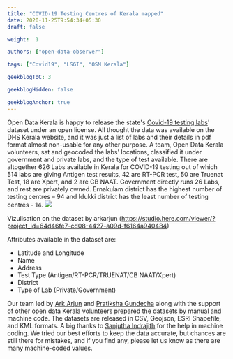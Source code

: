 ```yaml
---
title: "COVID-19 Testing Centres of Kerala mapped"
date: 2020-11-25T9:54:34+05:30
draft: false

weight:  1

authors: ["open-data-observer"]

tags: ["Covid19", "LSGI", "OSM Kerala"]

geekblogToC: 3

geekblogHidden: false

geekblogAnchor: true
---
```

Open Data Kerala is happy to release the state's [Covid-19 testing labs](https://github.com/opendatakerala/covid19-labs-kerala)' dataset under an open license. All thought the data was available on the DHS Kerala website, and it was just a list of labs and their details in pdf format almost non-usable for any other purpose. A team, Open Data Kerala volunteers, sat and geocoded the labs' locations, classified it under government and private labs, and the type of test available. There are altogether 626 Labs available in Kerala for COVID-19 testing out of which 514 labs are giving Antigen test results, 42 are RT-PCR test, 50 are Truenat Test, 18 are Xpert, and 2 are CB NAAT. Government directly runs 26 Labs, and rest are privately owned. Ernakulam district has the highest number of testing centres – 94 and Idukki district has the least number of testing centres - 14.
![](https://i.imgur.com/J2dF0Bl.png)

Vizulisation on the dataset by arkarjun (https://studio.here.com/viewer/?project_id=64d46fe7-cd08-4427-a09d-f6164a940484)

Attributes available in the dataset are: 
* Latitude and Longitude
* Name
* Address
* Test Type (Antigen/RT-PCR/TRUENAT/CB NAAT/Xpert)
* District
* Type of Lab (Private/Government)

Our team led by [Ark Arjun](https://twitter.com/arkarjun) and [Pratiksha Gundecha](https://www.linkedin.com/in/pratikshagundecha/) along with the support of other open data Kerala volunteers prepared the datasets by manual and machine code. The datasets are released in CSV, Geojson, ESRI Shapefile, and KML formats. A big thanks to [Sanjutha Indrajith](https://www.linkedin.com/in/sanjutha-indrajit-357b60132/) for the help in machine coding. We tried our best efforts to keep the data accurate, but chances are still there for mistakes, and if you find any, please let us know as there are many machine-coded values. 

